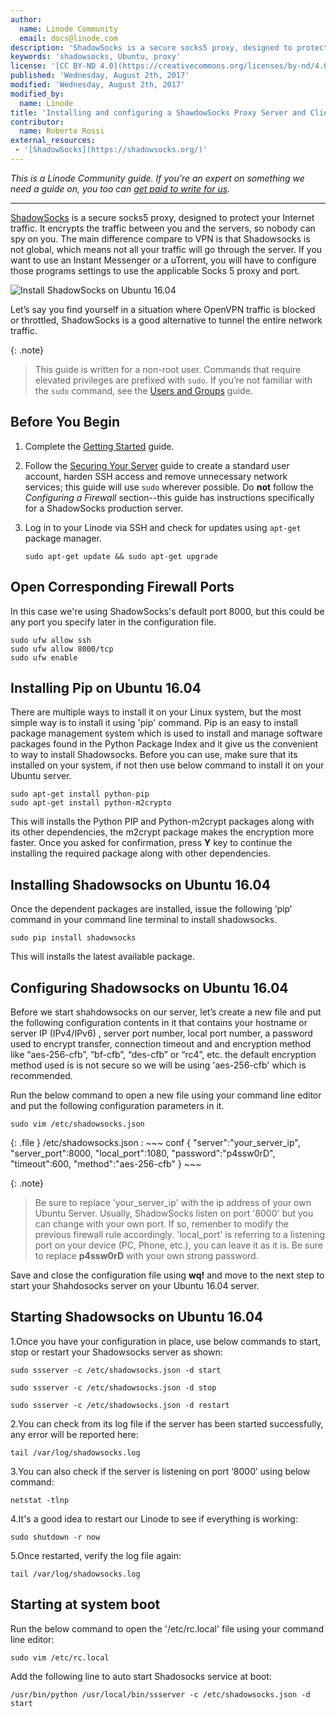 ```yaml
---
author:
  name: Linode Community
  email: docs@linode.com
description: 'ShadowSocks is a secure socks5 proxy, designed to protect your Internet traffic. It encrypts the traffic between you and the servers, so nobody can spy on you. The main difference compare to VPN is that Shadowsocks is not global, which means not all your traffic will go through the servers.'
keywords: 'shadowsocks, Ubuntu, proxy'
license: '[CC BY-ND 4.0](https://creativecommons.org/licenses/by-nd/4.0)'
published: 'Wednesday, August 2th, 2017'
modified: 'Wednesday, August 2th, 2017'
modified_by:
  name: Linode
title: 'Installing and configuring a ShawdowSocks Proxy Server and Client on Ubuntu 16.04.2 LTS (Xenial Xerus)'
contributor:
  name: Roberto Rossi
external_resources:
 - '[ShadowSocks](https://shadowsocks.org/)'
---
```


*This is a Linode Community guide. If you're an expert on something we need a guide on, you too can [get paid to write for us](https://www.linode.com/docs/contribute).*
<hr>

[ShadowSocks](https://shadowsocks.org/) is a secure socks5 proxy, designed to protect your Internet traffic. It encrypts the traffic between you and the servers, so nobody can spy on you. The main difference compare to VPN is that Shadowsocks is not global, which means not all your traffic will go through the server. If you want to use an Instant Messenger or a uTorrent, you will have to configure those programs settings to use the applicable Socks 5 proxy and port.

![Install ShadowSocks on Ubuntu 16.04](https://github.com/nastavnjc/shadowsocks-doc/blob/master/install-shadowsock-on-ubuntu-16-04.png "Install ShadowSocks on Ubuntu 16.04")

Let’s say you find yourself in a situation where OpenVPN traffic is blocked or throttled, ShadowSocks is a good alternative to tunnel the entire network traffic.

{: .note}
>
> This guide is written for a non-root user. Commands that require elevated privileges are prefixed with `sudo`. If you’re not familiar with the `sudo` command, see the [Users and Groups](/docs/tools-reference/linux-users-and-groups) guide.

## Before You Begin

1.  Complete the [Getting Started](/docs/getting-started) guide.

2.  Follow the [Securing Your Server](/docs/security/securing-your-server/) guide to create a standard user account, harden SSH access and remove unnecessary network services; this guide will use `sudo` wherever possible. Do **not** follow the *Configuring a Firewall* section--this guide has instructions specifically for a ShadowSocks production server.

3.  Log in to your Linode via SSH and check for updates using `apt-get` package manager.

        sudo apt-get update && sudo apt-get upgrade

## Open Corresponding Firewall Ports

In this case we're using ShadowSocks's default port 8000, but this could be any port you specify later in the configuration file.

    sudo ufw allow ssh
    sudo ufw allow 8000/tcp
    sudo ufw enable

## Installing Pip on Ubuntu 16.04

There are multiple ways to install it on your Linux system, but the most simple way is to install it using 'pip' command. Pip is an easy to install package management system which is used to install and manage software packages found in the Python Package Index and it give us the convenient to way to install Shadowsocks. Before you can use, make sure that its installed on your system, if not then use below command to install it on your Ubuntu server.

    sudo apt-get install python-pip
    sudo apt-get install python-m2crypto
    
This will installs the Python PIP and Python-m2crypt packages along with its other dependencies, the m2crypt package makes the encryption more faster. Once you asked for confirmation, press **Y** key to continue the installing the required package along with other dependencies.

## Installing Shadowsocks on Ubuntu 16.04

Once the dependent packages are installed, issue the following ‘pip’ command in your command line terminal to install shadowsocks.

    sudo pip install shadowsocks

This will installs the latest available package.

## Configuring Shadowsocks on Ubuntu 16.04

Before we start shahdowsocks on our server, let’s create a new file and put the following configuration contents in it that contains your hostname or server IP (IPv4/IPv6) , server port number, local port number, a password used to encrypt transfer, connection timeout and and encryption method like “aes-256-cfb”, “bf-cfb”, “des-cfb” or “rc4”, etc. the default encryption method used is is not secure so we will be using 'aes-256-cfb' which is recommended.

Run the below command to open a new file using your command line editor and put the following configuration parameters in it.

    sudo vim /etc/shadowsocks.json
    
{: .file }
/etc/shadowsocks.json
:   ~~~ conf
{
    "server":"your_server_ip",
    "server_port":8000,
    "local_port":1080,
    "password":"p4ssw0rD",
    "timeout":600,
    "method":"aes-256-cfb"
}
    ~~~

{: .note}
>
> Be sure to replace 'your_server_ip' with the ip address of your own Ubuntu Server. Usually, ShadowSocks listen on port  '8000'  but you can change with your own port. If so, remenber to modify the previous firewall rule accordingly.
'local_port' is referring to a listening port on your device (PC, Phone, etc.), you can leave it as it is. Be sure to replace **p4ssw0rD** with your own strong password. 

Save and close the configuration file using **wq!** and move to the next step to start your Shahdosocks server on your Ubuntu 16.04 server.

## Starting Shadowsocks on Ubuntu 16.04

1.Once you have your configuration in place, use below commands to start, stop or restart your Shadowsocks server as shown:

    sudo ssserver -c /etc/shadowsocks.json -d start
    
    sudo ssserver -c /etc/shadowsocks.json -d stop
    
    sudo ssserver -c /etc/shadowsocks.json -d restart
    
2.You can check from its log file if the server has been started successfully, any error will be reported here:

    tail /var/log/shadowsocks.log
    
3.You can also check if the server is listening on port ‘8000’ using below command:

    netstat -tlnp
    
4.It's a good idea to restart our Linode to see if everything is working:

    sudo shutdown -r now

5.Once restarted, verify the log file again:

    tail /var/log/shadowsocks.log
    
## Starting at system boot

Run the below command to open the '/etc/rc.local' file using your command line editor:

    sudo vim /etc/rc.local

Add the following line to auto start Shadosocks service at boot:

    /usr/bin/python /usr/local/bin/ssserver -c /etc/shadowsocks.json -d start
    
